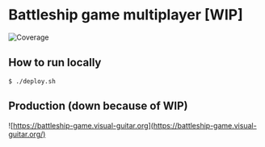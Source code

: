 # Battleship game multiplayer [WIP]

![Coverage](https://bitbucket.org/bordozer/battleship-game/downloads/status.svg)

## How to run locally
```console
$ ./deploy.sh
```

## Production (down because of WIP)
![https://battleship-game.visual-guitar.org](https://battleship-game.visual-guitar.org/)


 
